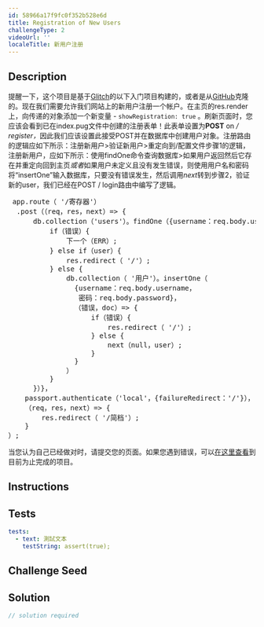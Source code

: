 ```yaml
---
id: 58966a17f9fc0f352b528e6d
title: Registration of New Users
challengeType: 2
videoUrl: ''
localeTitle: 新用户注册
---
```


## Description
<section id="description">提醒一下，这个项目是基于<a href="https://glitch.com/#!/import/github/freeCodeCamp/boilerplate-advancednode/">Glitch</a>的以下入门项目构建的，或者是从<a href="https://github.com/freeCodeCamp/boilerplate-advancednode/">GitHub</a>克隆的。现在我们需要允许我们网站上的新用户注册一个帐户。在主页的res.render上，向传递的对象添加一个新变量 - <code>showRegistration: true</code> 。刷新页面时，您应该会看到已在index.pug文件中创建的注册表单！此表单设置为<b>POST</b> on <em>/ register，</em>因此我们应该设置此接受POST并在数据库中创建用户对象。注册路由的逻辑应如下所示：注册新用户&gt;验证新用户&gt;重定向到/配置文件步骤1的逻辑，注册新用户，应如下所示：使用findOne命令查询数据库&gt;如果用户返回然后它存在并重定向回到主页<em>或者</em>如果用户未定义且没有发生错误，则使用用户名和密码将“insertOne”输入数据库，只要没有错误发生，然后调用<em>next</em>转到步骤2，验证新的user，我们已经在POST / login路由中编写了逻辑。 <pre> app.route（ &#39;/寄存器&#39;）
  .post（（req，res，next）=&gt; {
      db.collection（&#39;users&#39;）。findOne（{username：req.body.username}，function（err，user）{
          if（错误）{
              下一个（ERR）;
          } else if（user）{
              res.redirect（ &#39;/&#39;）;
          } else {
              db.collection（ &#39;用户&#39;）。insertOne（
                {username：req.body.username，
                 密码：req.body.password}，
                （错误，doc）=&gt; {
                    if（错误）{
                        res.redirect（ &#39;/&#39;）;
                    } else {
                        next（null，user）;
                    }
                }
              ）
          }
      }）}，
    passport.authenticate（&#39;local&#39;，{failureRedirect：&#39;/&#39;}），
    （req，res，next）=&gt; {
        res.redirect（ &#39;/简档&#39;）;
    }
）; </pre>当您认为自己已经做对时，请提交您的页面。如果您遇到错误，可以<a href="https://gist.github.com/JosephLivengood/6c47bee7df34df9f11820803608071ed">在这里查看</a>到目前为止完成的项目。 </section>

## Instructions
<section id="instructions">
</section>

## Tests
<section id='tests'>

```yml
tests:
  - text: 測試文本
    testString: assert(true);

```

</section>

## Challenge Seed
<section id='challengeSeed'>

</section>

## Solution
<section id='solution'>

```js
// solution required
```
</section>
